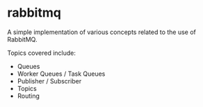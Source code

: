 # rabbitmq

A simple implementation of various concepts related to the use of RabbitMQ.

Topics covered include:
- Queues
- Worker Queues / Task Queues
- Publisher / Subscriber
- Topics
- Routing